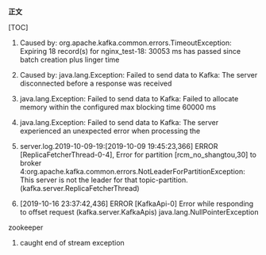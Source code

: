 **正文**

[TOC]



1. Caused by: org.apache.kafka.common.errors.TimeoutException: Expiring 18 record(s) for nginx_test-18: 30053 ms has passed since batch creation plus linger time



2. Caused by: java.lang.Exception: Failed to send data to Kafka: The server disconnected before a response was received



3. java.lang.Exception: Failed to send data to Kafka: Failed to allocate memory within the configured max blocking time 60000 ms



4. java.lang.Exception: Failed to send data to Kafka: The server experienced an unexpected error when processing the 
   


5. server.log.2019-10-09-19:[2019-10-09 19:45:23,366] ERROR [ReplicaFetcherThread-0-4], Error for partition [rcm_no_shangtou,30] to broker 4:org.apache.kafka.common.errors.NotLeaderForPartitionException: This server is not the leader for that topic-partition. (kafka.server.ReplicaFetcherThread)


6. [2019-10-16 23:37:42,436] ERROR [KafkaApi-0] Error while responding to offset request (kafka.server.KafkaApis)
java.lang.NullPointerException



zookeeper


1. caught end of stream exception